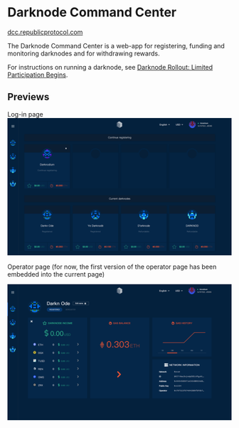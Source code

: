 # Darknode Command Center

[dcc.republicprotocol.com](https://dcc.republicprotocol.com)

The Darknode Command Center is a web-app for registering, funding and monitoring darknodes and for withdrawing rewards.

For instructions on running a darknode, see [Darknode Rollout: Limited Participation Begins](https://medium.com/republicprotocol/a-sdarknode-rollout-limited-participation-begins-68f51d9bb865).

## Previews

Log-in page
![preview](./public/preview.png)

Operator page (for now, the first version of the operator page has been embedded into the current page)

![preview](./public/preview-2.png)
